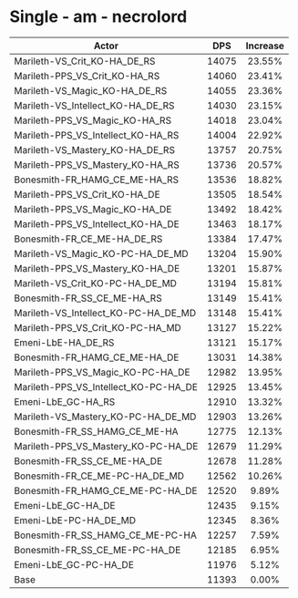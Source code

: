 # Single - am - necrolord
| Actor | DPS | Increase |
|---|:---:|:---:|
|Marileth-VS_Crit_KO-HA_DE_RS|14075|23.55%|
|Marileth-PPS_VS_Crit_KO-HA_RS|14060|23.41%|
|Marileth-VS_Magic_KO-HA_DE_RS|14055|23.36%|
|Marileth-VS_Intellect_KO-HA_DE_RS|14030|23.15%|
|Marileth-PPS_VS_Magic_KO-HA_RS|14018|23.04%|
|Marileth-PPS_VS_Intellect_KO-HA_RS|14004|22.92%|
|Marileth-VS_Mastery_KO-HA_DE_RS|13757|20.75%|
|Marileth-PPS_VS_Mastery_KO-HA_RS|13736|20.57%|
|Bonesmith-FR_HAMG_CE_ME-HA_RS|13536|18.82%|
|Marileth-PPS_VS_Crit_KO-HA_DE|13505|18.54%|
|Marileth-PPS_VS_Magic_KO-HA_DE|13492|18.42%|
|Marileth-PPS_VS_Intellect_KO-HA_DE|13463|18.17%|
|Bonesmith-FR_CE_ME-HA_DE_RS|13384|17.47%|
|Marileth-VS_Magic_KO-PC-HA_DE_MD|13204|15.90%|
|Marileth-PPS_VS_Mastery_KO-HA_DE|13201|15.87%|
|Marileth-VS_Crit_KO-PC-HA_DE_MD|13194|15.81%|
|Bonesmith-FR_SS_CE_ME-HA_RS|13149|15.41%|
|Marileth-VS_Intellect_KO-PC-HA_DE_MD|13148|15.41%|
|Marileth-PPS_VS_Crit_KO-PC-HA_MD|13127|15.22%|
|Emeni-LbE-HA_DE_RS|13121|15.17%|
|Bonesmith-FR_HAMG_CE_ME-HA_DE|13031|14.38%|
|Marileth-PPS_VS_Magic_KO-PC-HA_DE|12982|13.95%|
|Marileth-PPS_VS_Intellect_KO-PC-HA_DE|12925|13.45%|
|Emeni-LbE_GC-HA_RS|12910|13.32%|
|Marileth-VS_Mastery_KO-PC-HA_DE_MD|12903|13.26%|
|Bonesmith-FR_SS_HAMG_CE_ME-HA|12775|12.13%|
|Marileth-PPS_VS_Mastery_KO-PC-HA_DE|12679|11.29%|
|Bonesmith-FR_SS_CE_ME-HA_DE|12678|11.28%|
|Bonesmith-FR_CE_ME-PC-HA_DE_MD|12562|10.26%|
|Bonesmith-FR_HAMG_CE_ME-PC-HA_DE|12520|9.89%|
|Emeni-LbE_GC-HA_DE|12435|9.15%|
|Emeni-LbE-PC-HA_DE_MD|12345|8.36%|
|Bonesmith-FR_SS_HAMG_CE_ME-PC-HA|12257|7.59%|
|Bonesmith-FR_SS_CE_ME-PC-HA_DE|12185|6.95%|
|Emeni-LbE_GC-PC-HA_DE|11976|5.12%|
|Base|11393|0.00%|
